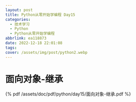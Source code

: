 ```yaml
---
layout: post
title: Python从零开始学编程 Day15
categories:
  - 技术学习
  - Python
  - Python从零开始学编程
abbrlink: ea118873
date: 2022-12-18 22:01:08
tags:
cover: /assets/img/post/python2.webp
---
```


# 面向对象-继承

{% pdf /assets/doc/pdf/python/day15/面向对象-继承.pdf %}
